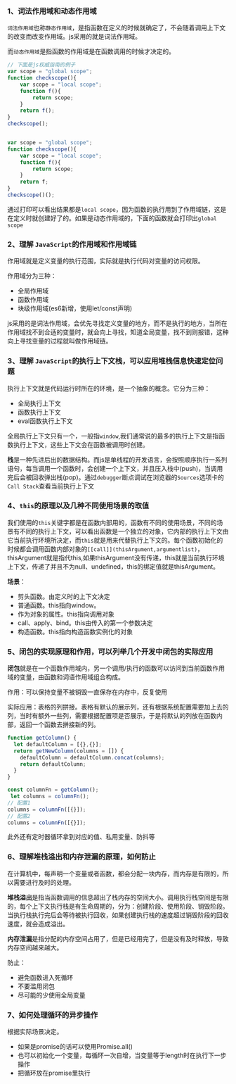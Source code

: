 ### 1、词法作用域和动态作用域

`词法作用域`也称`静态作用域`，是指函数在定义的时候就确定了，不会随着调用上下文的改变而改变作用域。js采用的就是词法作用域。

而`动态作用域`是指函数的作用域是在函数调用的时候才决定的。

```javascript
// 下面是js权威指南的例子
var scope = "global scope";
function checkscope(){
    var scope = "local scope";
    function f(){
        return scope;
    }
    return f();
}
checkscope();


var scope = "global scope";
function checkscope(){
    var scope = "local scope";
    function f(){
        return scope;
    }
    return f;
}
checkscope()();
```

通过打印可以看出结果都是`local scope`，因为函数的执行用到了作用域链，这是在定义时就创建好了的。如果是动态作用域的，下面的函数就会打印出`global scope`

### 2、理解 `JavaScript`的作用域和作用域链

作用域就是定义变量的执行范围，实际就是执行代码对变量的访问权限。

作用域分为三种：

- 全局作用域
- 函数作用域
- 块级作用域(es6新增，使用let/const声明)

js采用的是词法作用域，会优先寻找定义变量的地方，而不是执行的地方，当所在作用域找不到合适的变量时，就会向上寻找，知道全局变量，找不到则报错，这种向上寻找变量的过程就叫做作用域链。

### 3、理解 `JavaScript`的执行上下文栈，可以应用堆栈信息快速定位问题

执行上下文就是代码运行时所在的环境，是一个抽象的概念。它分为三种：

- 全局执行上下文
- 函数执行上下文
- eval函数执行上下文

全局执行上下文只有一个，一般指`window`,我们通常说的最多的执行上下文是指函数执行上下文，这些上下文会在函数被调用时创建。

**栈**是一种先进后出的数据结构。而js是单线程的开发语言，会按照顺序执行一系列语句，每当调用一个函数时，会创建一个上下文，并且压入栈中(push)，当调用完后会被回收弹出栈(pop)。通过`debugger`断点调试在浏览器的`Sources`选项卡的`Call Stack`查看当前执行上下文

### 4、`this`的原理以及几种不同使用场景的取值

我们使用的`this`关键字都是在函数内部用的，函数有不同的使用场景，不同的场景有不同的执行上下文，可以看出函数是一个独立的对象，它内部的执行上下文由它当前执行环境所决定，而`this`就是用来代替执行上下文的。每个函数初始化的时候都会调用函数内部对象的`[[call]](thisArgument,argumentlist)`，thisArgument就是指代this,如果thisArgument没有传递，this就是当前执行环境上下文，传递了并且不为null、undefined，this的绑定值就是thisArgument。

**场景**：

- 剪头函数。由定义时的上下文决定
- 普通函数。this指向window。
- 作为对象的属性。this指向调用对象
- call、apply、bind。this由传入的第一个参数决定
- 构造函数。this指向构造函数实例化的对象

### 5、闭包的实现原理和作用，可以列举几个开发中闭包的实际应用

**闭包**就是在一个函数作用域内，另一个调用/执行的函数可以访问到当前函数作用域的变量，由函数和词语作用域组合构成。

作用：可以保持变量不被销毁一直保存在内存中，反复使用

实际应用：表格的列拼接。表格有默认的展示列，还有根据系统配置需要加上去的列，当时有额外一些列，需要根据配置项是否展示，于是将默认的列放在函数内部，返回一个函数去拼接新的列。

```javascript
function getColumn() {
  let defaultColumn = [{},{}];
  return getNewColumn(columns = []) {
    defaultColumn = defaultColumn.concat(columns);
    return defaultColumn;
  }
}

const columnFn = getColumn();
 let columns = columnFn();
// 配置1
columns = columnFn([{}]);
// 配置2
columns = columnFn([{}]);
```

此外还有定时器循环拿到对应的值、私用变量、防抖等

### 6、理解堆栈溢出和内存泄漏的原理，如何防止

在计算机中，每声明一个变量或者函数，都会分配一块内存，而内存是有限的，所以需要进行及时的处理。

**堆栈溢出**是指当函数调用的信息超出了栈内存的空间大小。调用执行栈空间是有限的，每个上下文执行栈是有生命周期的，分为：创建阶段、使用阶段、销毁阶段。当执行栈执行完后会等待被执行回收，如果创建执行栈的速度超过销毁阶段的回收速度，就会造成溢出。

**内存泄漏**是指分配的内存空间占用了，但是已经用完了，但是没有及时释放，导致内存空间越来越大。

防止：

- 避免函数进入死循环
- 不要滥用闭包
- 尽可能的少使用全局变量

### 7、如何处理循环的异步操作

根据实际场景决定。

- 如果是promise的话可以使用Promise.all()
- 也可以初始化一个变量，每循环一次自增，当变量等于length时在执行下一步操作
- 把循环放在promise里执行

